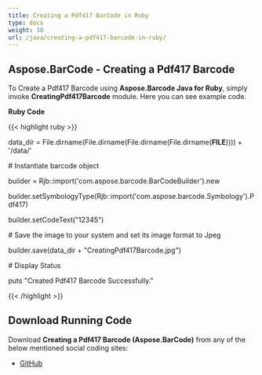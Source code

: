 ```yaml
---
title: Creating a Pdf417 BarCode in Ruby
type: docs
weight: 30
url: /java/creating-a-pdf417-barcode-in-ruby/
---
```


## **Aspose.BarCode - Creating a Pdf417 Barcode**
To Create a Pdf417 Barcode using **Aspose.Barcode Java for Ruby**, simply invoke **CreatingPdf417Barcode** module. Here you can see example code.

**Ruby Code**

{{< highlight ruby >}}

 data_dir = File.dirname(File.dirname(File.dirname(File.dirname(__FILE__)))) + '/data/'



\# Instantiate barcode object

builder = Rjb::import('com.aspose.barcode.BarCodeBuilder').new

builder.setSymbologyType(Rjb::import('com.aspose.barcode.Symbology').Pdf417)

builder.setCodeText("12345")

\# Save the image to your system and set its image format to Jpeg

builder.save(data_dir + "CreatingPdf417Barcode.jpg")

\# Display Status

puts "Created Pdf417 Barcode Successfully."

{{< /highlight >}}
## **Download Running Code**
Download **Creating a Pdf417 Barcode (Aspose.BarCode)** from any of the below mentioned social coding sites:

- [GitHub](https://github.com/aspose-barcode/Aspose.BarCode-for-Java/blob/master/Plugins/Aspose_Barcode_Java_for_Ruby/lib/asposebarcodejava/2DBarcode/creatingpdf417barcode.rb)
